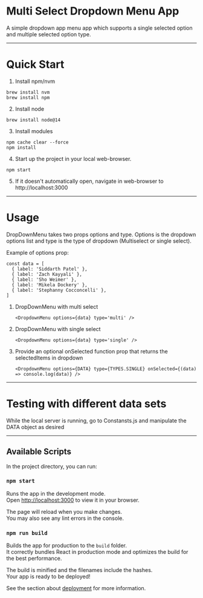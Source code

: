 # Multi Select Dropdown Menu App
A simple dropdown app menu app which supports a single selected option and multiple selected option type.

---
# Quick Start
1. Install npm/nvm
```
brew install nvm 
brew install npm
```

2. Install node
```
brew install node@14
```
3. Install modules
```
npm cache clear --force
npm install
```
4. Start up the project in your local web-browser.
```
npm start
```
5. If it doesn't automatically open, navigate in web-browser to http://localhost:3000
---

# Usage
DropDownMenu takes two props options and type. Options is the dropdown options list and type is the type of dropdown (Multiselect or single select). 

Example of options prop:
```
const data = [
  { label: 'Siddarth Patel' },
  { label: 'Zach Kayyali' },
  { label: 'Sho Weimer' },
  { label: 'Mikela Dockery' },
  { label: 'Stephanny Cocconcelli' },
]

```

1. DropDownMenu with multi select
    ```
    <DropdownMenu options={data} type='multi' />
    ```
2. DropDownMenu with single select
    ```
    <DropdownMenu options={data} type='single' />
    ```
3. Provide an optional onSelected function prop that returns the selectedItems in dropdown 
    ```
    <DropdownMenu options={DATA} type={TYPES.SINGLE} onSelected={(data) => console.log(data)} />
    ```
---

# Testing with different data sets
While the local server is running, go to Constansts.js and manipulate the DATA object as desired


---
## Available Scripts

In the project directory, you can run:

### `npm start`

Runs the app in the development mode.\
Open [http://localhost:3000](http://localhost:3000) to view it in your browser.

The page will reload when you make changes.\
You may also see any lint errors in the console.

### `npm run build`

Builds the app for production to the `build` folder.\
It correctly bundles React in production mode and optimizes the build for the best performance.

The build is minified and the filenames include the hashes.\
Your app is ready to be deployed!

See the section about [deployment](https://facebook.github.io/create-react-app/docs/deployment) for more information.

